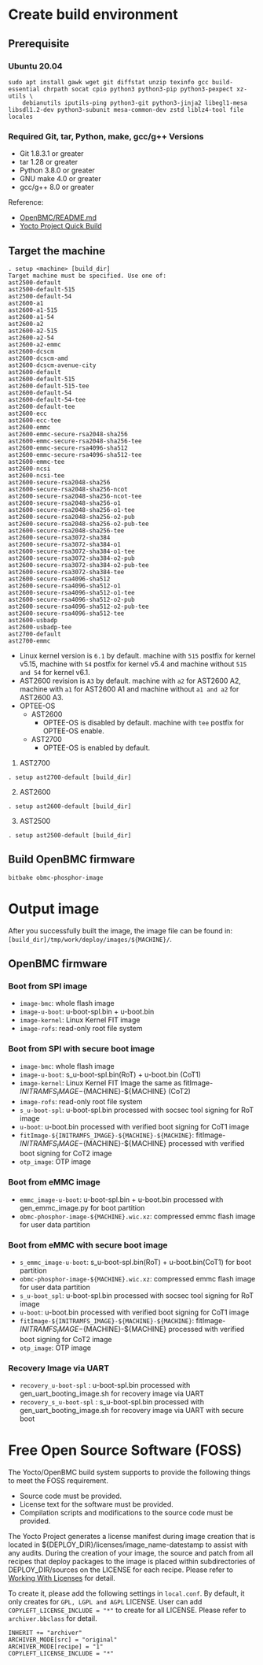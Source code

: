 # Create build environment
## Prerequisite

### Ubuntu 20.04
```
sudo apt install gawk wget git diffstat unzip texinfo gcc build-essential chrpath socat cpio python3 python3-pip python3-pexpect xz-utils \
    debianutils iputils-ping python3-git python3-jinja2 libegl1-mesa libsdl1.2-dev python3-subunit mesa-common-dev zstd liblz4-tool file locales
```

### Required Git, tar, Python, make, gcc/g++ Versions
- Git 1.8.3.1 or greater
- tar 1.28 or greater
- Python 3.8.0 or greater
- GNU make 4.0 or greater
- gcc/g++ 8.0 or greater

Reference:
- [OpenBMC/README.md](https://github.com/openbmc/openbmc#1-prerequisite)
- [Yocto Project Quick Build](https://docs.yoctoproject.org/brief-yoctoprojectqs/index.html)

## Target the machine
```
. setup <machine> [build_dir]
Target machine must be specified. Use one of:
ast2500-default
ast2500-default-515
ast2500-default-54
ast2600-a1
ast2600-a1-515
ast2600-a1-54
ast2600-a2
ast2600-a2-515
ast2600-a2-54
ast2600-a2-emmc
ast2600-dcscm
ast2600-dcscm-amd
ast2600-dcscm-avenue-city
ast2600-default
ast2600-default-515
ast2600-default-515-tee
ast2600-default-54
ast2600-default-54-tee
ast2600-default-tee
ast2600-ecc
ast2600-ecc-tee
ast2600-emmc
ast2600-emmc-secure-rsa2048-sha256
ast2600-emmc-secure-rsa2048-sha256-tee
ast2600-emmc-secure-rsa4096-sha512
ast2600-emmc-secure-rsa4096-sha512-tee
ast2600-emmc-tee
ast2600-ncsi
ast2600-ncsi-tee
ast2600-secure-rsa2048-sha256
ast2600-secure-rsa2048-sha256-ncot
ast2600-secure-rsa2048-sha256-ncot-tee
ast2600-secure-rsa2048-sha256-o1
ast2600-secure-rsa2048-sha256-o1-tee
ast2600-secure-rsa2048-sha256-o2-pub
ast2600-secure-rsa2048-sha256-o2-pub-tee
ast2600-secure-rsa2048-sha256-tee
ast2600-secure-rsa3072-sha384
ast2600-secure-rsa3072-sha384-o1
ast2600-secure-rsa3072-sha384-o1-tee
ast2600-secure-rsa3072-sha384-o2-pub
ast2600-secure-rsa3072-sha384-o2-pub-tee
ast2600-secure-rsa3072-sha384-tee
ast2600-secure-rsa4096-sha512
ast2600-secure-rsa4096-sha512-o1
ast2600-secure-rsa4096-sha512-o1-tee
ast2600-secure-rsa4096-sha512-o2-pub
ast2600-secure-rsa4096-sha512-o2-pub-tee
ast2600-secure-rsa4096-sha512-tee
ast2600-usbadp
ast2600-usbadp-tee
ast2700-default
ast2700-emmc
```

- Linux kernel version is `6.1` by default. machine with `515` postfix for kernel v5.15, machine with `54` postfix for kernel v5.4 and machine without `515 and 54` for kernel v6.1.
- AST2600 revision is `A3` by default. machine with `a2` for AST2600 A2, machine with `a1` for AST2600 A1 and machine without `a1 and a2` for AST2600 A3.
- OPTEE-OS
  - AST2600
    - OPTEE-OS is disabled by default. machine with `tee` postfix for OPTEE-OS enable.
  - AST2700
    - OPTEE-OS is enabled by default.

1. AST2700

```
. setup ast2700-default [build_dir]
```

2. AST2600

```
. setup ast2600-default [build_dir]
```

3. AST2500

```
. setup ast2500-default [build_dir]
```

## Build OpenBMC firmware

```
bitbake obmc-phosphor-image
```

# Output image
After you successfully built the image, the image file can be found in: `[build_dir]/tmp/work/deploy/images/${MACHINE}/`.

## OpenBMC firmware

### Boot from SPI image
- `image-bmc`: whole flash image
- `image-u-boot`: u-boot-spl.bin + u-boot.bin
- `image-kernel`: Linux Kernel FIT image
- `image-rofs`: read-only root file system

### Boot from SPI with secure boot image
- `image-bmc`: whole flash image
- `image-u-boot`: s_u-boot-spl.bin(RoT) + u-boot.bin (CoT1)
- `image-kernel`: Linux Kernel FIT Image the same as fitImage-${INITRAMFS_IMAGE}-${MACHINE}-${MACHINE} (CoT2)
- `image-rofs`: read-only root file system
- `s_u-boot-spl`: u-boot-spl.bin processed with socsec tool signing for RoT image
- `u-boot`: u-boot.bin processed with verified boot signing for CoT1 image
- `fitImage-${INITRAMFS_IMAGE}-${MACHINE}-${MACHINE}`: fitImage-${INITRAMFS_IMAGE}-${MACHINE}-${MACHINE} processed with verified boot signing for CoT2 image
- `otp_image`: OTP image

### Boot from eMMC image
- `emmc_image-u-boot`: u-boot-spl.bin + u-boot.bin processed with gen\_emmc\_image.py for boot partition
- `obmc-phosphor-image-${MACHINE}.wic.xz`: compressed emmc flash image for user data partition

### Boot from eMMC with secure boot image
- `s_emmc_image-u-boot`: s_u-boot-spl.bin(RoT) + u-boot.bin(CoT1) for boot partition
- `obmc-phosphor-image-${MACHINE}.wic.xz`: compressed emmc flash image for user data partition
- `s_u-boot_spl`: u-boot-spl.bin processed with socsec tool signing for RoT image
- `u-boot`: u-boot.bin processed with verified boot signing for CoT1 image
- `fitImage-${INITRAMFS_IMAGE}-${MACHINE}-${MACHINE}`: fitImage-${INITRAMFS_IMAGE}-${MACHINE}-${MACHINE} processed with verified boot signing for CoT2 image
- `otp_image`: OTP image

### Recovery Image via UART
- `recovery_u-boot-spl` : u-boot-spl.bin processed with gen_uart_booting_image.sh for recovery image via UART
- `recovery_s_u-boot-spl` : s_u-boot-spl.bin processed with gen_uart_booting_image.sh for recovery image via UART with secure boot

# Free Open Source Software (FOSS)
The Yocto/OpenBMC build system supports to provide the following things to meet the FOSS requirement.
- Source code must be provided.
- License text for the software must be provided.
- Compilation scripts and modifications to the source code must be provided.

The Yocto Project generates a license manifest during image creation that is located in ${DEPLOY_DIR}/licenses/image_name-datestamp to assist with any audits.
During the creation of your image, the source and patch from all recipes that deploy packages to the image is placed within subdirectories of DEPLOY_DIR/sources on the LICENSE for each recipe.
Please refer to [Working With Licenses](https://docs.yoctoproject.org/dev-manual/common-tasks.html#working-with-licenses) for detail.

To create it, please add the following settings in `local.conf`.
By default, it only creates for `GPL, LGPL and AGPL` LICENSE. User can add `COPYLEFT_LICENSE_INCLUDE = "*"` to create for all LICENSE.
Please refer to `archiver.bbclass` for detail.

```
INHERIT += "archiver"
ARCHIVER_MODE[src] = "original"
ARCHIVER_MODE[recipe] = "1"
COPYLEFT_LICENSE_INCLUDE = "*"
```

